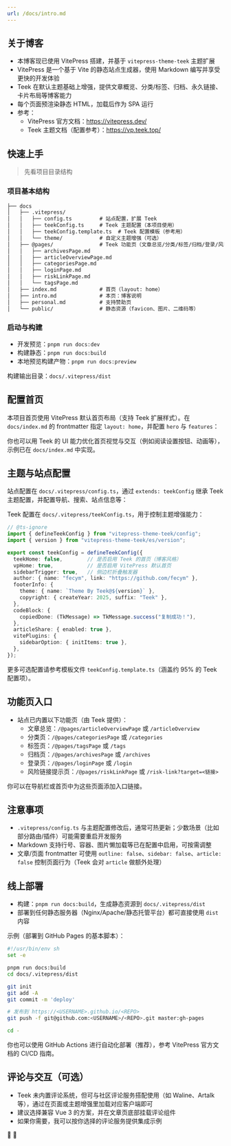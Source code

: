 ```yaml
---
url: /docs/intro.md
---
```


## 关于博客

* 本博客现已使用 VitePress 搭建，并基于 `vitepress-theme-teek` 主题扩展
* VitePress 是一个基于 Vite 的静态站点生成器，使用 Markdown 编写并享受更快的开发体验
* Teek 在默认主题基础上增强，提供文章概览、分类/标签、归档、永久链接、卡片布局等博客能力
* 每个页面预渲染静态 HTML，加载后作为 SPA 运行
* 参考：
  * VitePress 官方文档：<https://vitepress.dev/>
  * Teek 主题文档（配置参考）：<https://vp.teek.top/>

## 快速上手

> 先看项目目录结构

### 项目基本结构

```txt
├── docs
│   ├── .vitepress/
│   │   ├── config.ts         # 站点配置，扩展 Teek
│   │   ├── teekConfig.ts     # Teek 主题配置（本项目使用）
│   │   ├── teekConfig.template.ts  # Teek 配置模板（参考用）
│   │   └── theme/            # 自定义主题增强（可选）
│   ├── @pages/               # Teek 功能页（文章总览/分类/标签/归档/登录/风险链接）
│   │   ├── archivesPage.md
│   │   ├── articleOverviewPage.md
│   │   ├── categoriesPage.md
│   │   ├── loginPage.md
│   │   ├── riskLinkPage.md
│   │   └── tagsPage.md
│   ├── index.md              # 首页（layout: home）
│   ├── intro.md              # 本页：博客说明
│   ├── personal.md           # 支持赞助页
│   └── public/               # 静态资源（favicon、图片、二维码等）
```

### 启动与构建

* 开发预览：`pnpm run docs:dev`
* 构建静态：`pnpm run docs:build`
* 本地预览构建产物：`pnpm run docs:preview`

构建输出目录：`docs/.vitepress/dist`

## 配置首页

本项目首页使用 VitePress 默认首页布局（支持 Teek 扩展样式）。在 `docs/index.md` 的 frontmatter 指定 `layout: home`，并配置 `hero` 与 `features`：

你也可以用 Teek 的 UI 能力优化首页视觉与交互（例如阅读设置按钮、动画等），示例已在 `docs/index.md` 中实现。

## 主题与站点配置

站点配置在 `docs/.vitepress/config.ts`，通过 `extends: teekConfig` 继承 Teek 主题配置，并配置导航、搜索、站点信息等：

Teek 配置在 `docs/.vitepress/teekConfig.ts`，用于控制主题增强能力：

```ts
// @ts-ignore
import { defineTeekConfig } from "vitepress-theme-teek/config";
import { version } from "vitepress-theme-teek/es/version";

export const teekConfig = defineTeekConfig({
  teekHome: false,        // 是否启用 Teek 的首页（博客风格）
  vpHome: true,           // 是否启用 VitePress 默认首页
  sidebarTrigger: true,   // 侧边栏折叠触发器
  author: { name: "fecym", link: "https://github.com/fecym" },
  footerInfo: {
    theme: { name: `Theme By Teek@${version}` },
    copyright: { createYear: 2025, suffix: "Teek" },
  },
  codeBlock: {
    copiedDone: (TkMessage) => TkMessage.success("复制成功！"),
  },
  articleShare: { enabled: true },
  vitePlugins: {
    sidebarOption: { initItems: true },
  },
});
```

更多可选配置请参考模板文件 `teekConfig.template.ts`（涵盖约 95% 的 Teek 配置项）。

## 功能页入口

* 站点已内置以下功能页（由 Teek 提供）：
  * 文章总览：`/@pages/articleOverviewPage` 或 `/articleOverview`
  * 分类页：`/@pages/categoriesPage` 或 `/categories`
  * 标签页：`/@pages/tagsPage` 或 `/tags`
  * 归档页：`/@pages/archivesPage` 或 `/archives`
  * 登录页：`/@pages/loginPage` 或 `/login`
  * 风险链接提示页：`/@pages/riskLinkPage` 或 `/risk-link?target=<链接>`

你可以在导航栏或首页中为这些页面添加入口链接。

## 注意事项

* `.vitepress/config.ts` 与主题配置修改后，通常可热更新；少数场景（比如部分路由/插件）可能需要重启开发服务
* Markdown 支持行号、容器、图片懒加载等已在配置中启用，可按需调整
* 文章/页面 frontmatter 可使用 `outline: false`、`sidebar: false`、`article: false` 控制页面行为（Teek 会对 `article` 做额外处理）

## 线上部署

* 构建：`pnpm run docs:build`，生成静态资源到 `docs/.vitepress/dist`
* 部署到任何静态服务器（Nginx/Apache/静态托管平台）都可直接使用 `dist` 内容

示例（部署到 GitHub Pages 的基本脚本）：

```sh
#!/usr/bin/env sh
set -e

pnpm run docs:build
cd docs/.vitepress/dist

git init
git add -A
git commit -m 'deploy'

# 发布到 https://<USERNAME>.github.io/<REPO>
git push -f git@github.com:<USERNAME>/<REPO>.git master:gh-pages

cd -
```

你也可以使用 GitHub Actions 进行自动化部署（推荐），参考 VitePress 官方文档的 CI/CD 指南。

## 评论与交互（可选）

* Teek 未内置评论系统，但可与社区评论服务搭配使用（如 Waline、Artalk 等），通过在页面或主题增强里加载对应客户端即可
* 建议选择兼容 Vue 3 的方案，并在文章页底部挂载评论组件
* 如果你需要，我可以按你选择的评论服务提供集成示例

:tada: :100:

